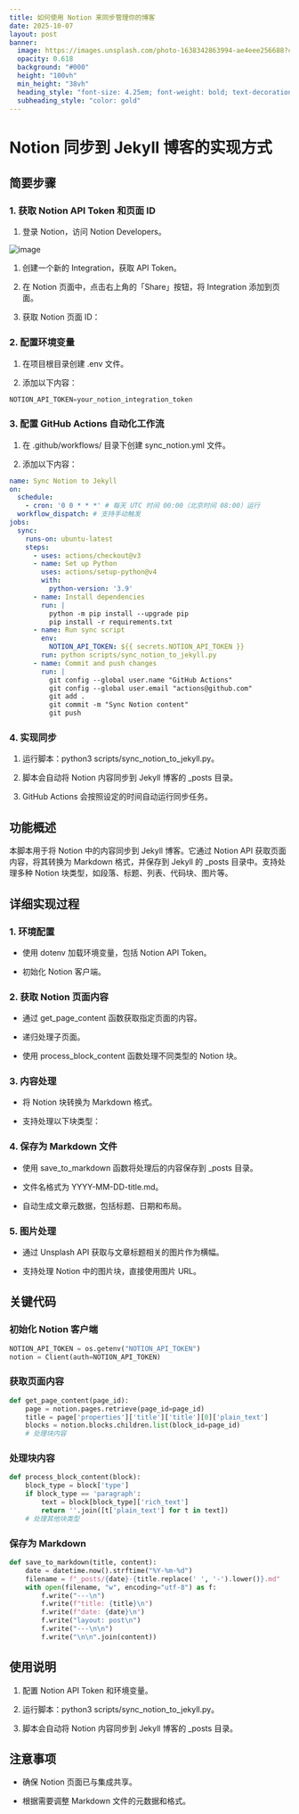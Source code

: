 ```yaml
---
title: 如何使用 Notion 来同步管理你的博客
date: 2025-10-07
layout: post
banner:
  image: https://images.unsplash.com/photo-1638342863994-ae4eee256688?crop=entropy&cs=tinysrgb&fit=max&fm=jpg&ixid=M3w2OTIwMzJ8MHwxfHJhbmRvbXx8fHx8fHx8fDE3NTk4MDU5MDh8&ixlib=rb-4.1.0&q=80&w=1080
  opacity: 0.618
  background: "#000"
  height: "100vh"
  min_height: "38vh"
  heading_style: "font-size: 4.25em; font-weight: bold; text-decoration: underline"
  subheading_style: "color: gold"
---
```


# Notion 同步到 Jekyll 博客的实现方式

## 简要步骤

### 1. 获取 Notion API Token 和页面 ID

1. 登录 Notion，访问 Notion Developers。

![image](https://prod-files-secure.s3.us-west-2.amazonaws.com/a7a0cc5a-89b9-4cda-8686-1fba0ca52f40/d19c1afe-dea5-4312-9333-786b0ba83054/image.png?X-Amz-Algorithm=AWS4-HMAC-SHA256&X-Amz-Content-Sha256=UNSIGNED-PAYLOAD&X-Amz-Credential=ASIAZI2LB466XJCQN4BO%2F20251007%2Fus-west-2%2Fs3%2Faws4_request&X-Amz-Date=20251007T025828Z&X-Amz-Expires=3600&X-Amz-Security-Token=IQoJb3JpZ2luX2VjEAIaCXVzLXdlc3QtMiJIMEYCIQC9ry8yBhqX%2BsvKXP3h2WxGQBrapvGP17LkHYXTuRGw5gIhANO0lESidwpMx%2FvHvqcYEMWuJmalARKB6njrimEMADz7KogECJv%2F%2F%2F%2F%2F%2F%2F%2F%2F%2FwEQABoMNjM3NDIzMTgzODA1IgxZsywH%2BsarY6BbB8Uq3ANEimYshM75Je8zHRu4ou717AWabjnbIR98%2BccCRLhQyE%2F5eOWcHxKe5BYKGTM1dhzTtm8TUi2gR1%2BOcJ0L4wevs7gxSPtZyPKyzLPRCovhkZ7jcS2r4iRCtu6TXJzG1BkhjCtV%2FUaEqG%2BFmjTrqNDEKr9PYATsgMJExyYfKwwgaUyg251RvD0rt%2Bg8QnaEvKVIzFZE1drten1IOtPmcOEM7DkPmQtS5mGTE9XlUGEr7PIaHuu8GzjSVNyK5OR5zOuwP1%2Fr5aVE1cndN9GfqDFJT6DK6EZfZdD%2FwoPBXeJHz%2FjnBLH15YeaCh8b4HISLC15VY6ctkrBO%2FH6jnWUOxD1nkb1ABSR2HGVHnbikOoVqE7NWz3fVOgDg9Qj9CpleVSkc65LZkBIiwkLTWCPt0yVEeZsrHnwb2MQgdJ6IEJmiCvkYXkLt9PWY0R6dx1JejxJg%2FQaXdb7Vfq0TyWlD8YIg2JNg4y3MDq1DK%2BDkMvr2nrsgP07sepdTzPt%2BQwb40ZwT3VO3yQFl5PldbnRtSwi5Iu5TLS8q%2BS54d2wngdaT%2BH0jxytbeUf97pztmjI5U4gXuqHXAW6MK35FkhCEIl3StK5MOSeFPIwrZIIrQ5OFvhlrwjAiPHA0fnTujCE7JHHBjqkAVaw6eDJyWD7QDqrgEwTJkye8eYeQUh32QlFWt%2FniabbKNe2qnrcB2HN17p46i0LP5Cw3fFSSCXE8jhGsYsUUKx37LopEQN30NWtGfpSV4z1fKE%2FYb046UfmZOtFR0Kd06Kq3NuOezNEiEczuywCOOGmk%2Fd7A9h9wXIPwX%2BFQZk0GUSLoXR6CZbHc5l8k%2BEbWtEvDqEPrylK4IT2m5a6cZRXLxhS&X-Amz-Signature=e5d82c212ba3baea3dba8c95b3dac20cbba89458e835113b64f7f689b0a52a1f&X-Amz-SignedHeaders=host&x-amz-checksum-mode=ENABLED&x-id=GetObject)

1. 创建一个新的 Integration，获取 API Token。

1. 在 Notion 页面中，点击右上角的「Share」按钮，将 Integration 添加到页面。

1. 获取 Notion 页面 ID：


### 2. 配置环境变量

1. 在项目根目录创建 .env 文件。

1. 添加以下内容：

```javascript
NOTION_API_TOKEN=your_notion_integration_token
```

### 3. 配置 GitHub Actions 自动化工作流

1. 在 .github/workflows/ 目录下创建 sync_notion.yml 文件。

1. 添加以下内容：

```yaml
name: Sync Notion to Jekyll
on:
  schedule:
    - cron: '0 0 * * *' # 每天 UTC 时间 00:00（北京时间 08:00）运行
  workflow_dispatch: # 支持手动触发
jobs:
  sync:
    runs-on: ubuntu-latest
    steps:
      - uses: actions/checkout@v3
      - name: Set up Python
        uses: actions/setup-python@v4
        with:
          python-version: '3.9'
      - name: Install dependencies
        run: |
          python -m pip install --upgrade pip
          pip install -r requirements.txt
      - name: Run sync script
        env:
          NOTION_API_TOKEN: ${{ secrets.NOTION_API_TOKEN }}
        run: python scripts/sync_notion_to_jekyll.py
      - name: Commit and push changes
        run: |
          git config --global user.name "GitHub Actions"
          git config --global user.email "actions@github.com"
          git add .
          git commit -m "Sync Notion content"
          git push
```

### 4. 实现同步

1. 运行脚本：python3 scripts/sync_notion_to_jekyll.py。

1. 脚本会自动将 Notion 内容同步到 Jekyll 博客的 _posts 目录。

1. GitHub Actions 会按照设定的时间自动运行同步任务。

## 功能概述

本脚本用于将 Notion 中的内容同步到 Jekyll 博客。它通过 Notion API 获取页面内容，将其转换为 Markdown 格式，并保存到 Jekyll 的 _posts 目录中。支持处理多种 Notion 块类型，如段落、标题、列表、代码块、图片等。

## 详细实现过程

### 1. 环境配置

- 使用 dotenv 加载环境变量，包括 Notion API Token。

- 初始化 Notion 客户端。

### 2. 获取 Notion 页面内容

- 通过 get_page_content 函数获取指定页面的内容。

- 递归处理子页面。

- 使用 process_block_content 函数处理不同类型的 Notion 块。

### 3. 内容处理

- 将 Notion 块转换为 Markdown 格式。

- 支持处理以下块类型：


### 4. 保存为 Markdown 文件

- 使用 save_to_markdown 函数将处理后的内容保存到 _posts 目录。

- 文件名格式为 YYYY-MM-DD-title.md。

- 自动生成文章元数据，包括标题、日期和布局。

### 5. 图片处理

- 通过 Unsplash API 获取与文章标题相关的图片作为横幅。

- 支持处理 Notion 中的图片块，直接使用图片 URL。

## 关键代码

### 初始化 Notion 客户端

```python
NOTION_API_TOKEN = os.getenv("NOTION_API_TOKEN")
notion = Client(auth=NOTION_API_TOKEN)
```

### 获取页面内容

```python
def get_page_content(page_id):
    page = notion.pages.retrieve(page_id=page_id)
    title = page['properties']['title']['title'][0]['plain_text']
    blocks = notion.blocks.children.list(block_id=page_id)
    # 处理块内容
```

### 处理块内容

```python
def process_block_content(block):
    block_type = block['type']
    if block_type == 'paragraph':
        text = block[block_type]['rich_text']
        return ''.join([t['plain_text'] for t in text])
    # 处理其他块类型
```

### 保存为 Markdown

```python
def save_to_markdown(title, content):
    date = datetime.now().strftime("%Y-%m-%d")
    filename = f"_posts/{date}-{title.replace(' ', '-').lower()}.md"
    with open(filename, "w", encoding="utf-8") as f:
        f.write("---\n")
        f.write(f"title: {title}\n")
        f.write(f"date: {date}\n")
        f.write("layout: post\n")
        f.write("---\n\n")
        f.write("\n\n".join(content))
```

## 使用说明

1. 配置 Notion API Token 和环境变量。

1. 运行脚本：python3 scripts/sync_notion_to_jekyll.py。

1. 脚本会自动将 Notion 内容同步到 Jekyll 博客的 _posts 目录。

## 注意事项

- 确保 Notion 页面已与集成共享。

- 根据需要调整 Markdown 文件的元数据和格式。